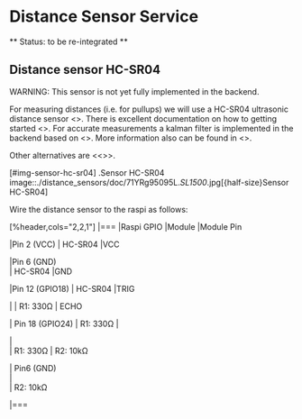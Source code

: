 # Distance Sensor Service
** Status: to be re-integrated **

## Distance sensor HC-SR04
WARNING: This sensor is not yet fully implemented in the backend.

For measuring distances (i.e. for pullups) we will use a HC-SR04 ultrasonic distance sensor <<HCSR04Package>>.
There is excellent documentation on how to getting started <<HCSR04GettingStarted>>.
For accurate measurements a kalman filter is implemented in the backend based on <<HCSR04KalmanFilter>>.
More information also can be found in <<KalmanHCSR04>>.

Other alternatives are <<<VelocityBraincoder>>>.

[#img-sensor-hc-sr04]
.Sensor HC-SR04
image::./distance_sensors/doc/71YRg95095L._SL1500_.jpg[{half-size}Sensor HC-SR04]


Wire the distance sensor to the raspi as follows:

[%header,cols="2,2,1"] 
|===
|Raspi GPIO
|Module
|Module Pin

|Pin 2 (VCC)
| HC-SR04 
|VCC

|Pin 6 (GND)  
| HC-SR04 
|GND

|Pin 12 (GPIO18)
| HC-SR04 
|TRIG

|
| R1: 330Ω 
| ECHO 

| Pin 18 (GPIO24) 
| R1: 330Ω 
|          

|                 
| R1: 330Ω 
| R2: 10kΩ   

| Pin6 (GND)      
|          
|  R2: 10kΩ  

|===
